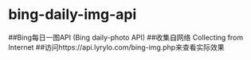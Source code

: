 # bing-daily-img-api
##Bing每日一图API (Bing daily-photo API)
##收集自网络 Collecting from Internet
##访问https://api.lyrylo.com/bing-img.php来查看实际效果
